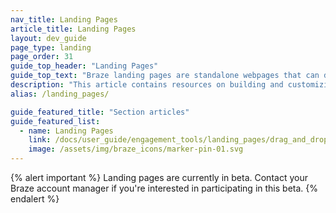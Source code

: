 ```yaml
---
nav_title: Landing Pages
article_title: Landing Pages
layout: dev_guide
page_type: landing
page_order: 31
guide_top_header: "Landing Pages"
guide_top_text: "Braze landing pages are standalone webpages that can drive your user acquisition and engagement strategy."
description: "This article contains resources on building and customizing Braze landing pages."
alias: /landing_pages/

guide_featured_title: "Section articles"
guide_featured_list:
  - name: Landing Pages
    link: /docs/user_guide/engagement_tools/landing_pages/drag_and_drop/
    image: /assets/img/braze_icons/marker-pin-01.svg
---
```


{% alert important %}
Landing pages are currently in beta. Contact your Braze account manager if you're interested in participating in this beta.
{% endalert %}

<br><br><br>